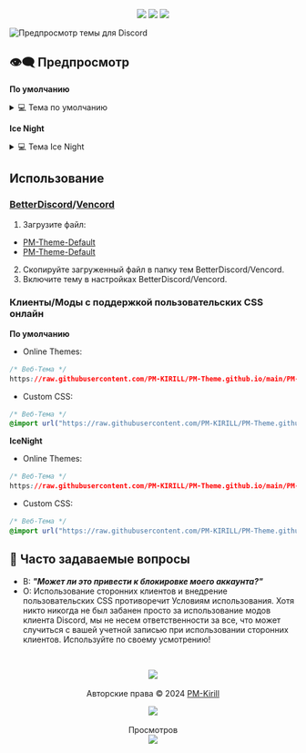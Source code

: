 <p align="center">
    <a href="https://github.com/PM-KIRILL/PM-Theme.github.io"><img src="https://img.shields.io/github/stars/PM-KIRILL/PM-Theme.github.io?colorA=363a4f&colorB=b7bdf8&style=for-the-badge"></a>
    <a href="https://github.com/PM-KIRILL/PM-Theme.github.io"><img src="https://img.shields.io/github/issues/PM-KIRILL/PM-Theme.github.io?colorA=363a4f&colorB=f5a97f&style=for-the-badge"></a>
    <a href="https://github.com/PM-KIRILL/PM-Theme.github.io"><img src="https://img.shields.io/github/contributors/PM-KIRILL/PM-Theme.github.io?colorA=363a4f&colorB=a6da95&style=for-the-badge"></a>
</p>

![Предпросмотр темы для Discord](Night.png)

## 👁‍🗨 Предпросмотр
**По умолчанию**

<div class="container">
    <details class="theme-card">
        <summary> 💻 Тема по умолчанию </summary>
        <p>Главное меню на Win/linux</p>
        <img src="Night.png" alt="PM-Theme-Default" style="border-radius: 8px;">
        <p>Главное меню на MacOS</p>
        <img src="macosPM.png" alt="PM-Theme-Default-MacOS" style="border-radius: 8px;">
    </details>
</div>

**Ice Night**

<div class="container">
    <details class="theme-card">
        <summary> 💻 Тема Ice Night </summary>
        <p>Главное меню на Win/linux</p>
        <img src="PM-Theme-Ice-Night-Arch-or-Win.png" alt="PM-Theme-Ice-Night" style="border-radius: 8px;">
        <p>Меню настроек</p>
        <img src="PM-Theme-Ice-Night-Settings-Arch-or-Win.png" alt="PM-Theme-Ice-Night-Settings" style="border-radius: 8px;">
        <img src="PM-Theme-Ice-Night-Settings-Nitro-Arch-or-Win.png" alt="PM-Theme-Ice-Night-Settings" style="border-radius: 8px;">
    </details>
</div>

## Использование

### [BetterDiscord](https://betterdiscord.app)/[Vencord](https://vencord.dev/)

1. Загрузите файл:

-  [PM-Theme-Default](https://github.com/PM-KIRILL/PM-Theme.github.io/releases/download/PM-Theme/PM-Theme.css)
-  [PM-Theme-Default](https://github.com/PM-KIRILL/PM-Theme.github.io/releases/download/PM-Theme/PM-Theme-Ice-Night.theme.css)

2. Скопируйте загруженный файл в папку тем BetterDiscord/Vencord.
3. Включите тему в настройках BetterDiscord/Vencord.

### Клиенты/Моды с поддержкой пользовательских CSS онлайн

**По умолчанию**
- Online Themes:

```css
/* Веб-Тема */
https://raw.githubusercontent.com/PM-KIRILL/PM-Theme.github.io/main/PM-Theme.css
```

- Custom CSS:

```css
/* Веб-Тема */
@import url("https://raw.githubusercontent.com/PM-KIRILL/PM-Theme.github.io/main/PM-Theme.css")
```

**IceNight**
- Online Themes:

```css
/* Веб-Тема */
https://raw.githubusercontent.com/PM-KIRILL/PM-Theme.github.io/main/PM-Theme-Ice-Night.theme.css
```

- Custom CSS:

```css
/* Веб-Тема */
@import url("https://raw.githubusercontent.com/PM-KIRILL/PM-Theme.github.io/main/PM-Theme-Ice-Night.theme.css")
```

## 🙋 Часто задаваемые вопросы

- В: **_"Может ли это привести к блокировке моего аккаунта?"_**
- О: Использование сторонних клиентов и внедрение пользовательских CSS противоречит Условиям использования. Хотя никто никогда не был забанен просто за использование модов клиента Discord, мы не несем ответственности за все, что может случиться с вашей учетной записью при использовании сторонних клиентов. Используйте по своему усмотрению!

&nbsp;

<p align="center"><img src="https://raw.githubusercontent.com/catppuccin/catppuccin/main/assets/footers/gray0_ctp_on_line.svg?sanitize=true" /></p>
<p align="center">Авторские права &copy; 2024 <a href="https://github.com/PM-Kirill" target="_blank">PM-Kirill</a>
<p align="center"><a href="https://github.com/PM-KIRILL/PM-Theme.github.io/blob/main/LICENSE"><img src="https://img.shields.io/static/v1.svg?style=for-the-badge&label=License&message=MIT&logoColor=d9e0ee&colorA=363a4f&colorB=b7bdf8"/></a></p>

<p align="center"> 
  Просмотров<br>
  <img src="https://profile-counter.glitch.me/PM-Kirill/count.svg" />
</p>
